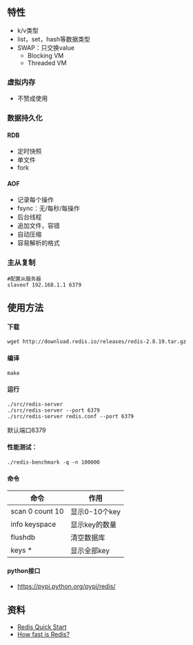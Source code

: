 ## 特性
* k/v类型
* list，set，hash等数据类型
* SWAP：只交换value
    * Blocking VM
    * Threaded VM

### 虚拟内存
* 不赞成使用

### 数据持久化
#### RDB
* 定时快照
* 单文件
* fork

#### AOF
* 记录每个操作
* fsync：无/每秒/每操作
* 后台线程
* 追加文件，容错
* 自动压缩
* 容易解析的格式


### 主从复制
```
#配置从服务器
slaveof 192.168.1.1 6379
```

## 使用方法

#### 下载
```
wget http://download.redis.io/releases/redis-2.8.19.tar.gz
```
#### 编译
```
make
```

#### 运行
```
./src/redis-server
./src/redis-server --port 6379
./src/redis-server redis.conf --port 6379
```
默认端口6379

#### 性能测试：
```
./redis-benchmark -q -n 100000
```

#### 命令
| 命令             | 作用            |
|------            |------           |
|scan 0 count 10   |显示0-10个key
|info keyspace     |显示key的数量
|flushdb           |清空数据库
|keys *            |显示全部key


#### python接口
* https://pypi.python.org/pypi/redis/

## 资料
* [Redis Quick Start](http://redis.io/topics/quickstart)
* [How fast is Redis?](http://redis.io/topics/benchmarks)